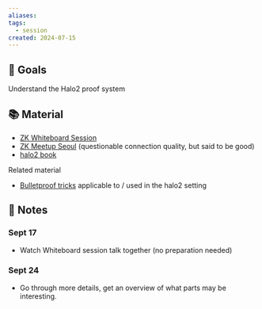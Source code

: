 ```yaml
---
aliases: 
tags:
  - session
created: 2024-07-15
---
```

## 🎯 Goals
Understand the Halo2 proof system

## 📚 Material
- [ZK Whiteboard Session](https://youtu.be/RaEs5mnXIhY)
- [ZK Meetup Seoul](https://www.youtube.com/watch?v=YlTt12s7vGE) (questionable connection quality, but said to be good)
- [halo2 book](https://zcash.github.io/halo2/)

Related material
- [Bulletproof tricks](https://dankradfeist.de/ethereum/2021/07/27/inner-product-arguments.html) applicable to / used in the halo2 setting

## 📝 Notes
### Sept 17
- Watch Whiteboard session talk together (no preparation needed)

### Sept 24
- Go through more details, get an overview of what parts may be interesting. 